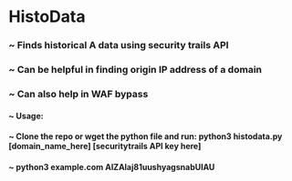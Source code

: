 # HistoData
### ~ Finds historical A data using security trails API 
### ~ Can be helpful in finding origin IP address of a domain
### ~ Can also help in WAF bypass 
#### ~ Usage:
#### ~ Clone the repo or wget the python file and run: python3 histodata.py [domain_name_here] [securitytrails API key here]
#### ~ python3 example.com AIZAlaj81uushyagsnabUIAU
